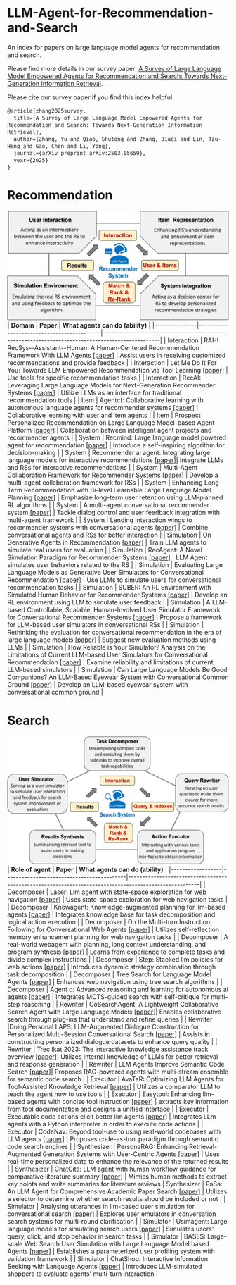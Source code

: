 # LLM-Agent-for-Recommendation-and-Search
An index for papers on large language model agents for recommendation and search. 

Please find more details in our survey paper: [A Survey of Large Language Model Empowered Agents for Recommendation and Search: Towards Next-Generation Information Retrieval](https://arxiv.org/abs/2503.05659).


Please cite our survey paper if you find this index helpful.

```
@article{zhang2025survey,
  title={A Survey of Large Language Model Empowered Agents for Recommendation and Search: Towards Next-Generation Information Retrieval},
  author={Zhang, Yu and Qiao, Shutong and Zhang, Jiaqi and Lin, Tzu-Heng and Gao, Chen and Li, Yong},
  journal={arXiv preprint arXiv:2503.05659},
  year={2025}
}
```

# Recommendation
![Four domains of LLM Agent's role in recommendation tasks](./figs/Recommend%20Domain.jpg)
| **Domain**    | **Paper**                                 | **What agents can do (ability)**                                                                 |
|---------------|-------------------------------------------|--------------------------------------------------------------------------------------------------|
| Interaction   | RAH! RecSys--Assistant--Human: A Human-Centered Recommendation Framework With LLM Agents [[paper]](https://ieeexplore.ieee.org/abstract/document/10572486/)                  | Assist users in receiving customized recommendations and provide feedback                        |
| Interaction   | Let Me Do It For You: Towards LLM Empowered Recommendation via Tool Learning   [[paper]](https://dl.acm.org/doi/abs/10.1145/3626772.3657828)            | Use tools for specific recommendation tasks                                                     |
| Interaction   | RecAI: Leveraging Large Language Models for Next-Generation Recommender Systems       [[paper]](https://dl.acm.org/doi/abs/10.1145/3589335.3651242)         | Utilize LLMs as an interface for traditional recommendation tools                                |
| Item          | Agentcf: Collaborative learning with autonomous language agents for recommender systems    [[paper]](https://dl.acm.org/doi/abs/10.1145/3589334.3645537)       | Collaborative learning with user and item agents                                                 |
| Item          | Prospect Personalized Recommendation on Large Language Model-based Agent Platform   [[paper]](https://arxiv.org/abs/2402.18240) | Collaboration between intelligent agent projects and recommender agents                          |
| System        | Recmind: Large language model powered agent for recommendation        [[paper]](https://arxiv.org/abs/2308.14296) | Introduce a self-inspiring algorithm for decision-making                                         |
| System        | Recommender ai agent: Integrating large language models for interactive recommendations    [[paper]](https://arxiv.org/abs/2308.16505)| Integrate LLMs and RSs for interactive recommendations                                           |
| System        | Multi-Agent Collaboration Framework for Recommender Systems        [[paper]](https://arxiv.org/abs/2402.15235)  | Develop a multi-agent collaboration framework for RSs                                            |
| System        | Enhancing Long-Term Recommendation with Bi-level Learnable Large Language Model Planning      [[paper]](https://arxiv.org/abs/2403.00843)  | Emphasize long-term user retention using LLM-planned RL algorithms                               |
| System        | A multi-agent conversational recommender system             [[paper]](https://arxiv.org/abs/2402.01135)  | Tackle dialog control and user feedback integration with multi-agent framework                   |
| System        | Lending interaction wings to recommender systems with conversational agents          [[paper]](https://proceedings.neurips.cc/paper_files/paper/2023/hash/58cd3b02902d79aea4b3b603fb0d0941-Abstract-Conference.html)     | Combine conversational agents and RSs for better interaction                                     |
| Simulation    | On Generative Agents in Recommendation    [[paper]](https://dl.acm.org/doi/abs/10.1145/3626772.3657844)  | Train LLM agents to simulate real users for evaluation                                           |
| Simulation    | RecAgent: A Novel Simulation Paradigm for Recommender Systems        [[paper]](https://www.researchgate.net/publication/371311704_RecAgent_A_Novel_Simulation_Paradigm_for_Recommender_Systems)  | LLM Agent simulates user behaviors related to the RS                                             |
| Simulation    | Evaluating Large Language Models as Generative User Simulators for Conversational Recommendation    [[paper]](https://arxiv.org/abs/2403.09738) | Use LLMs to simulate users for conversational recommendation tasks                               |
| Simulation    | SUBER: An RL Environment with Simulated Human Behavior for Recommender Systems            [[paper]](https://openreview.net/forum?id=w327zcRpYn)    | Develop an RL environment using LLM to simulate user feedback                                    |
| Simulation    | A LLM-based Controllable, Scalable, Human-Involved User Simulator Framework for Conversational Recommender Systems           [[paper]](https://arxiv.org/abs/2405.08035)        | Propose a framework for LLM-based user simulators in conversational RSs                          |
| Simulation    | Rethinking the evaluation for conversational recommendation in the era of large language models      [[paper]](https://arxiv.org/abs/2305.13112)  | Suggest new evaluation methods using LLMs                                                        |
| Simulation    | How Reliable is Your Simulator? Analysis on the Limitations of Current LLM-based User Simulators for Conversational Recommendation      [[paper]](https://dl.acm.org/doi/abs/10.1145/3589335.3651955)   | Examine reliability and limitations of current LLM-based simulators                              |
| Simulation    | Can Large Language Models Be Good Companions? An LLM-Based Eyewear System with Conversational Common Ground      [[paper]](https://dl.acm.org/doi/abs/10.1145/3659600)    | Develop an LLM-based eyewear system with conversational common ground                            |

# Search
![Five domains of LLM Agent's role in search tasks](./figs/Search%20Domain.jpg)
| **Role of agent** | **Paper**                                 | **What agents can do (ability)**                                                                      |
|------------------|-------------------------------------------|-------------------------------------------------------------------------------------------------------|
| Decomposer       | Laser: Llm agent with state-space exploration for web navigation       [[paper]](https://arxiv.org/abs/2309.08172)         | Uses state-space exploration for web navigation tasks                                                   |
| Decomposer       | Knowagent: Knowledge-augmented planning for llm-based agents     [[paper]](https://arxiv.org/abs/2403.03101) |  Integrates knowledge base for task decomposition and logical action execution                          |
| Decomposer       | On the Multi-turn Instruction Following for Conversational Web Agents     [[paper]](https://arxiv.org/abs/2402.15057)    | Utilizes self-reflection memory enhancement planning for web navigation tasks                           |
| Decomposer       | A real-world webagent with planning, long context understanding, and program synthesis      [[paper]](https://arxiv.org/abs/2307.12856)      | Learns from experience to complete tasks and divide complex instructions                               |
| Decomposer       | Step: Stacked llm policies for web actions         [[paper]](https://arxiv.org/abs/2310.03720)       | Introduces dynamic strategy combination through task decomposition                                     |
| Decomposer       | Tree Search for Language Model Agents      [[paper]](https://arxiv.org/abs/2407.01476)   | Enhances web navigation using tree search algorithms                                                    |
| Decomposer       | Agent q: Advanced reasoning and learning for autonomous ai agents   [[paper]](https://arxiv.org/abs/2408.07199)  | Integrates MCTS-guided search with self-critique for multi-step reasoning           |
| Rewriter         | CoSearchAgent: A Lightweight Collaborative Search Agent with Large Language Models [[paper]](https://dl.acm.org/doi/abs/10.1145/3626772.3657672)| Enables collaborative search through plug-ins that understand and refine queries                        |
| Rewriter         |Doing Personal LAPS: LLM-Augmented Dialogue Construction for Personalized Multi-Session Conversational Search  [[paper]](https://dl.acm.org/doi/abs/10.1145/3626772.3657815)       | Assists in constructing personalized dialogue datasets to enhance query quality                        |
| Rewriter         | Trec ikat 2023: The interactive knowledge assistance track overview [[paper]](https://arxiv.org/abs/2401.01330)| Utilizes internal knowledge of LLMs for better retrieval and response generation                       |
| Rewriter         | LLM Agents Improve Semantic Code Search [[paper]](https://arxiv.org/abs/2408.11058)| Proposes RAG-powered agents with multi-stream ensemble for semantic code search                       |
| Executor         | AvaTaR: Optimizing LLM Agents for Tool-Assisted Knowledge Retrieval    [[paper]](https://arxiv.org/abs/2406.11200)    | Utilizes a comparator LLM to teach the agent how to use tools                                      |
| Executor         | Easytool: Enhancing llm-based agents with concise tool instruction   [[paper]](https://arxiv.org/abs/2401.06201)   | extracts key information from tool documentation and designs a unified interface                                                 |
| Executor         | Executable code actions elicit better llm agents  [[paper]](https://arxiv.org/abs/2402.01030)  | Integrates LLm agents with a Python interpreter in order to execute code actions         |
| Executor         | CodeNav: Beyond tool-use to using real-world codebases with LLM agents     [[paper]](https://arxiv.org/abs/2406.12276)    | Proposes code-as-tool paradigm through semantic code search engines                                 |
| Synthesizer      | PersonaRAG: Enhancing Retrieval-Augmented Generation Systems with User-Centric Agents [[paper]](https://arxiv.org/abs/2407.09394) | Uses real-time personalized data to enhance the relevance of the returned results  |
| Synthesizer      | ChatCite: LLM agent with human workflow guidance for comparative literature summary [[paper]](https://arxiv.org/abs/2403.02574) | Mimics human methods to extract key points and write summaries for literature reviews
| Synthesizer      | PaSa: An LLM Agent for Comprehensive Academic Paper Search [[paper]](https://arxiv.org/abs/2501.10120) | Utilizes a selector to determine whether search results should be included or not                           |
| Simulator        | Analysing utterances in llm-based user simulation for conversational search [[paper]](https://dl.acm.org/doi/10.1145/3650041) | Explores user emulators in conversation search systems for multi-round clarification                    |
| Simulator        | Usimagent: Large language models for simulating search users  [[paper]](https://arxiv.org/abs/2403.09142)   | Simulates users' query, click, and stop behavior in search tasks                                          |
| Simulator        | BASES: Large-scale Web Search User Simulation with Large Language Model based Agents  [[paper]](https://arxiv.org/abs/2402.17505)   | Establishes a parameterized user profiling system with validation framework                                           |
| Simulator        | ChatShop: Interactive Information Seeking with Language Agents  [[paper]](https://arxiv.org/abs/2404.09911)   | Introduces LLM-simulated shoppers to evaluate agents' multi-turn interaction                                          |
